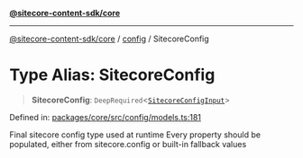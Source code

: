 [**@sitecore-content-sdk/core**](../../README.md)

***

[@sitecore-content-sdk/core](../../README.md) / [config](../README.md) / SitecoreConfig

# Type Alias: SitecoreConfig

> **SitecoreConfig**: `DeepRequired`\<[`SitecoreConfigInput`](SitecoreConfigInput.md)\>

Defined in: [packages/core/src/config/models.ts:181](https://github.com/Sitecore/content-sdk/blob/5647269998b9306151914ae421806dad763f924a/packages/core/src/config/models.ts#L181)

Final sitecore config type used at runtime
Every property should be populated, either from sitecore.config or built-in fallback values
